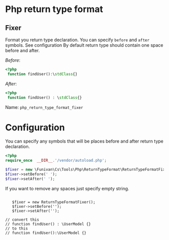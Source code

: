 # Php return type format

## Fixer
  Format you return type declaration.
  You can specify `before` and `after` symbols. See configuration
  By default return type should contain one space before and after.

  *Before*:
   ```php
   <?php
    function findUser():\stdClass{}
   ```

   *After*:
   ```php
   <?php
    function findUser() : \stdClass{}
   ```

  Name: `php_return_type_format_fixer`

# Configuration
  You can specify any symbols that will be places
  before and after return type declaration.

   ```php
   <?php
   require_once  __DIR__.'/vendor/autoload.php';
   
   $fixer = new \Funivan\Cs\Tools\Php\ReturnTypeFormat\ReturnTypeFormatFixer();
   $fixer->setBefore(' ');
   $fixer->setAfter(' ');

   ```


  If you want to remove any spaces just specify empty string.
   ```<?php

      $fixer = new ReturnTypeFormatFixer();
      $fixer->setBefore('');
      $fixer->setAfter('');

   // convert this
   // function findUser() : \UserModel {}
   // to this
   // function findUser():\UserModel {}
   ```



